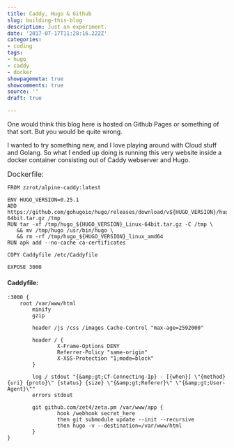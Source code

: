 ```yaml
---
title: Caddy, Hugo & Github
slug: building-this-blog
description: Just an experiment.
date: '2017-07-17T11:28:16.222Z'
categories:
- coding
tags:
- hugo
- caddy
- docker
showpagemeta: true
showcomments: true
source: ''
draft: true

---
```

One would think this blog here is hosted on Github Pages or something of that sort. But you would be quite wrong.

I wanted to try something new, and I love playing around with Cloud stuff and Golang. So what I ended up doing is running this very website inside a docker container consisting out of Caddy webserver and Hugo.

<span style="color: rgb(40, 40, 40); font-size: 1.17em; word-spacing: 0.5px;">Dockerfile:</span>

```
FROM zzrot/alpine-caddy:latest

ENV HUGO_VERSION=0.25.1
ADD https://github.com/gohugoio/hugo/releases/download/v${HUGO_VERSION}/hugo_${HUGO_VERSION}_Linux-64bit.tar.gz /tmp
RUN tar -xf /tmp/hugo_${HUGO_VERSION}_Linux-64bit.tar.gz -C /tmp \
   && mv /tmp/hugo /usr/bin/hugo \
   && rm -rf /tmp/hugo_${HUGO_VERSION}_linux_amd64
RUN apk add --no-cache ca-certificates

COPY Caddyfile /etc/Caddyfile

EXPOSE 3000

```

#### Caddyfile:

```
:3000 {
    root /var/www/html
        minify
        gzip

        header /js /css /images Cache-Control "max-age=2592000"

        header / {
                X-Frame-Options DENY
                Referrer-Policy "same-origin"
                X-XSS-Protection "1;mode=block"
        }

        log / stdout "{&amp;gt;Cf-Connecting-Ip} - [{when}] \"{method} {uri} {proto}\" {status} {size} \"{&amp;gt;Referer}\" \"{&amp;gt;User-Agent}\""
        errors stdout

        git github.com/zet4/zeta.pm /var/www/app {
                hook /webhook secret_here
                then git submodule update --init --recursive
                then hugo -v --destination=/var/www/html
        }
}

```